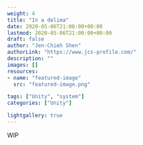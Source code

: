 ```yaml
---
weight: 4
title: "In a delima"
date: 2020-05-06T21:00:00+00:00
lastmod: 2020-05-06T21:00:00+00:00
draft: false
author: "Jen-Chieh Shen"
authorLink: "https://www.jcs-profile.com/"
description: ""
images: []
resources:
- name: "featured-image"
  src: "featured-image.png"

tags: ["Unity", "system"]
categories: ["Unity"]

lightgallery: true
---
```


WIP
